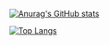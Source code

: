 [![Anurag's GitHub stats](https://github-readme-stats.vercel.app/api?username=takumines)](https://github.com/anuraghazra/github-readme-stats)  
  
[![Top Langs](https://github-readme-stats.vercel.app/api/top-langs/?username=takumines)](https://github.com/anuraghazra/github-readme-stats)

<!--
**takumines/takumines** is a ✨ _special_ ✨ repository because its `README.md` (this file) appears on your GitHub profile.

Here are some ideas to get you started:

- 🔭 I’m currently working on ...
- 🌱 I’m currently learning ...
- 👯 I’m looking to collaborate on ...
- 🤔 I’m looking for help with ...
- 💬 Ask me about ...
- 📫 How to reach me: ...
- 😄 Pronouns: ...
- ⚡ Fun fact: ...
-->
